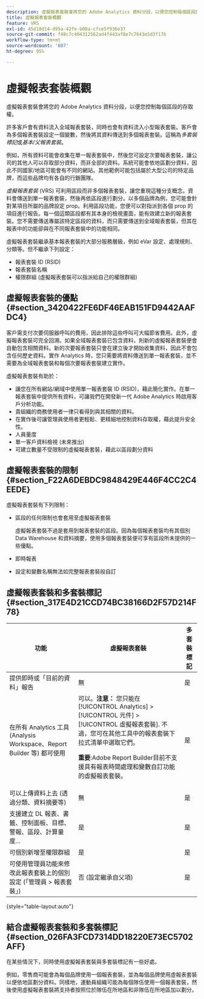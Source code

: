 ```yaml
---
description: 虛擬報表套裝會將您的 Adobe Analytics 資料分段，以便您控制每個區段的存取權。
title: 虛擬報表套裝概觀
feature: VRS
exl-id: 45d18d14-d95a-42fe-b00a-cfce5f936e37
source-git-commit: f48c7c404312562ad4f443af8e7c7643e5d3f17b
workflow-type: tm+mt
source-wordcount: '807'
ht-degree: 95%

---
```


# 虛擬報表套裝概觀

虛擬報表套裝會將您的 Adobe Analytics 資料分段，以便您控制每個區段的存取權。

許多客戶會有資料流入全域報表套裝，同時也會有資料流入小型報表套裝。客戶會為多個報表套裝設定一個變數，然後將其資料傳送到多個報表套裝。這稱為&#x200B;*多套裝標記*&#x200B;或&#x200B;*基本/父報表套裝*。

例如，所有資料可能會收集在單一報表套裝中，然後您可設定次要報表套裝，讓公司的其他人可以存取部分資料，而非全部的資料。系統可能會依地區劃分資料，因此不同國家/地區可能會有不同的網站。其他範例可能包括屬於大型公司的特定品牌，而這些品牌均有各自的行銷團隊。

*虛擬報表套裝* (VRS) 可利用區段而非多個報表套裝，讓您重現這種分支概念。資料會傳送到單一報表套裝，然後再依區段進行劃分。以多個品牌為例，您可能會針對某項目所屬的品牌設定 prop。利用區段功能，您便可以對指派到各個 prop 的項目進行報告。每一個這類區段都有其本身的檢視畫面，能有效建立新的報表套裝。您不需要傳送專屬該特定區段的資料，而只需要傳送到全域報表套裝，但其在報表中的功能卻與在不同報表套裝中的功能相同。

虛擬報表套裝繼承基本報表套裝的大部分服務層級，例如 eVar 設定、處理規則、分類等。但不繼承下列設定：

* 報表套裝 ID (RSID)
* 報表套裝名稱
* 權限群組 (虛擬報表套裝可以指派給自己的權限群組)

## 虛擬報表套裝的優點 {#section_3420422FE6DF46EAB151FD9442AAFDC4}

客戶需支付次要伺服器呼叫的費用，因此排除這些呼叫可大幅節省費用。此外，虛擬報表套裝可完全回溯。如果全域報表套裝已包含資料，則新的虛擬報表套裝便會自動包含相關資料。新的次要報表套裝只會在建立後才開始收集資料，因此不會包含任何歷史資料。實作 Analytics 時，您只需要將資料傳送到單一報表套裝，並不需要為全域報表套裝和每個次要報表套裝建立實作。

虛擬報表套裝有助於：

* 讓您在所有網站/網域中使用單一報表套裝 ID (RSID)，藉此簡化實作。在單一報表套裝中提供所有資料，可讓我們在開發新一代 Adobe Analytics 時啟用客戶分析功能。
* 貴組織的商務使用者一律只看得到與其相關的資料。
* 在實作後可讓管理員使用者更輕鬆、更精細地控制資料存取權，藉此提升安全性。
* 人員量度
* 單一客戶資料檢視 (未來推出)
* 可建立數量不受限制的虛擬報表套裝，藉此以區段劃分資料

## 虛擬報表套裝的限制 {#section_F22A6DEBDC9848429E446F4CC2C4EEDE}

虛擬報表套裝有下列限制：

* 區段的任何限制也會套用至虛擬報表套裝

   虛擬報表套裝不過是套用到報表套裝的區段。因為每個報表套裝均有其個別 Data Warehouse 和資料摘要，使用多個報表套裝便可享有區段所未提供的一些優點。
* 即時報表
* 設定和變數名稱無法如完整報表套裝般自訂

## 虛擬報表套裝和多套裝標記 {#section_317E4D21CCD74BC38166D2F57D214F78}

| 功能 | 虛擬報表套裝 | 多套裝標記 |
|--- |--- |--- |
| 提供即時或「目前的資料」報告 | 無 | 是 |
| 在所有 Analytics 工具 (Analysis Workspace、Report Builder 等) 都可使用 | 可以。**注意：** 您只能在 [!UICONTROL Analytics] > [!UICONTROL 元件] > [!UICONTROL 虛擬報表套裝]. 不過，您可在其他工具中的報表套裝下拉式清單中選取它們。<p>**重要**:Adobe Report Builder目前不支援具有報表時間處理和變數自訂功能的虛擬報表套裝。 | 是 |
| 可以上傳資料上去 (透過分類、資料摘要等) | 無 | 是 |
| 支援建立 DL 報表、書籤、控制面板、目標、警報、區段、計算量度... | 是 | 是 |
| 可個別新增至權限群組 | 是 | 是 |
| 可使用管理員功能來修改此報表套裝上的個別設定 (「管理員 > 報表套裝」) | 否 (設定繼承自父項) | 是 |

{style=&quot;table-layout:auto&quot;}

## 結合虛擬報表套裝和多套裝標記 {#section_026FA3FCD7314DD18220E73EC5702AFF}

在某些情況下，同時使用虛擬報表套裝與多套裝標記有一些好處。

例如，零售商可能會為每個品牌使用一個報表套裝，並為每個品牌使用虛報表套裝以便依地區劃分資料。同樣地，運動員組織可能為每個隊伍使用一個報表套裝，然後使用虛擬報表套裝將支持者按照位於隊伍在所地區和非隊伍在所地區加以劃分。
